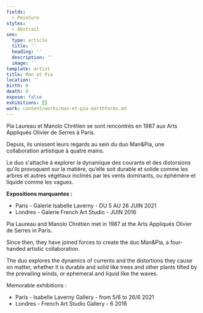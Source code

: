```yaml
---
fields:
  - Peinture
styles:
  - Abstrait
seo:
  type: article
  title: ''
  heading: ''
  description: ''
  image: ''
template: artist
title: Man et Pia
location: ''
birth: 0
death: 0
expose: false
exhibitions: []
work: content/works/man-et-pia-earthforms.md
---
```

Pia Laureau et Manolo Chrétien se sont rencontrés en 1987 aux Arts Appliqués Olivier de Serres à Paris.

Depuis, ils unissent leurs regards au sein du duo Man&Pia, une collaboration artistique à quatre mains.

Le duo s'attache à explorer la dynamique des courants et des distorsions qu’ils provoquent sur la matière, qu’elle soit durable et solide comme les arbres et autres végétaux inclinés par les vents dominants, ou éphémère et liquide comme les vagues.

**Expositions marquantes :** 

* Paris - Galerie Isabelle Laverny - DU 5 AU 26 JUIN 2021
* Londres - Galerie French Art Studio - JUIN 2016

Pia Laureau and Manolo Chrétien met in 1987 at the Arts Appliqués Olivier de Serres in Paris.

Since then, they have joined forces to create the duo Man&Pia, a four-handed artistic collaboration.

The duo explores the dynamics of currents and the distortions they cause on matter, whether it is durable and solid like trees and other plants tilted by the prevailing winds, or ephemeral and liquid like the waves.

Memorable exhibitions :

* Paris - Isabelle Laverny Gallery - from 5/6 to 26/6 2021
* Londres - French Art Studio Gallery - 6 2016
